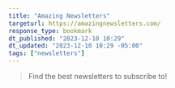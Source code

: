 ```yaml
---
title: "Amazing Newsletters"
targeturl: https://amazingnewsletters.com/
response_type: bookmark
dt_published: "2023-12-10 10:29"
dt_updated: "2023-12-10 10:29 -05:00"
tags: ["newsletters"]
---
```


> Find the best newsletters to subscribe to!